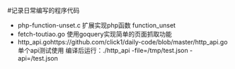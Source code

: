 #记录日常编写的程序代码

* php-function-unset.c  扩展实现php函数 function_unset
* fetch-toutiao.go  使用goquery实现简单的页面抓取功能
* http_api.gohttps://github.com/click1/daily-code/blob/master/http_api.go      单个api测试使用
    编译后运行：./http_api -file=/tmp/test.json -api=/test.json


